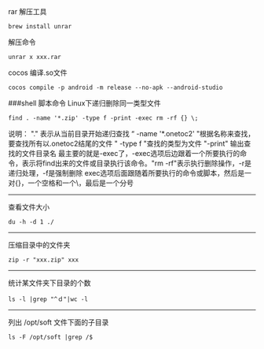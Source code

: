 rar 解压工具
```shell
brew install unrar
```

解压命令
```
unrar x xxx.rar
```

cocos 编译.so文件
```
cocos compile -p android -m release --no-apk --android-studio
```

###shell 脚本命令
Linux下递归删除同一类型文件
```shell
find . -name '*.zip' -type f -print -exec rm -rf {} \;
```
说明：
	"."    表示从当前目录开始递归查找
	“ -name '*.onetoc2' "根据名称来查找，要查找所有以.onetoc2结尾的文件
	" -type f "查找的类型为文件
	"-print" 输出查找的文件目录名
	最主要的就是-exec了，-exec选项后边跟着一个所要执行的命令，表示将find出来的文件或目录执行该命令。"rm -rf"表示执行删除操作，-r是递归处理，-f是强制删除
	exec选项后面跟随着所要执行的命令或脚本，然后是一对{}，一个空格和一个\，最后是一个分号

---
查看文件大小
```shell
du -h -d 1 ./
```

---
压缩目录中的文件夹
```shell
zip -r "xxx.zip" xxx
```

---
统计某文件夹下目录的个数
```shell
ls -l |grep "^ｄ"|wc -l
```

---
列出 /opt/soft 文件下面的子目录
```
ls -F /opt/soft |grep /$
```
